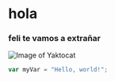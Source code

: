 # hola
### feli te vamos a extrañar

![Image of Yaktocat](https://octodex.github.com/images/yaktocat.png)

``` javascript
var myVar = "Hello, world!";
```

